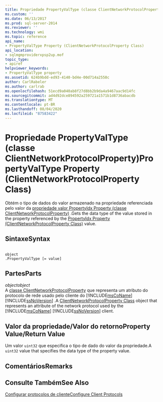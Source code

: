```yaml
---
title: Propriedade PropertyValType (classe ClientNetworkProtocolProperty) | Microsoft Docs
ms.custom: ''
ms.date: 06/13/2017
ms.prod: sql-server-2014
ms.reviewer: ''
ms.technology: wmi
ms.topic: reference
api_name:
- PropertyValType Property (ClientNetworkProtocolProperty Class)
api_location:
- sqlmgmproviderxpsp2up.mof
topic_type:
- apiref
helpviewer_keywords:
- PropertyValType property
ms.assetid: 624b9bdd-ed93-4140-bd4e-00d714a2558c
author: CarlRabeler
ms.author: carlrab
ms.openlocfilehash: 51ecd9a040ab8f27d8bb2b9da4a9467aac9d14fc
ms.sourcegitcommit: ad4d92dce894592a259721a1571b1d8736abacdb
ms.translationtype: MT
ms.contentlocale: pt-BR
ms.lasthandoff: 08/04/2020
ms.locfileid: "87583422"
---
```

# <a name="propertyvaltype-property-clientnetworkprotocolproperty-class"></a><span data-ttu-id="a9bfb-102">Propriedade PropertyValType (classe ClientNetworkProtocolProperty)</span><span class="sxs-lookup"><span data-stu-id="a9bfb-102">PropertyValType Property (ClientNetworkProtocolProperty Class)</span></span>
  <span data-ttu-id="a9bfb-103">Obtém o tipo de dados do valor armazenado na propriedade referenciada pelo valor da [propriedade valor PropertyIdx Property (classe ClientNetworkProtocolProperty)](clientnetworkprotocolproperty-class.md) .</span><span class="sxs-lookup"><span data-stu-id="a9bfb-103">Gets the data type of the value stored in the property referenced by the [PropertyIdx Property (ClientNetworkProtocolProperty Class)](clientnetworkprotocolproperty-class.md) value.</span></span>  
  
## <a name="syntax"></a><span data-ttu-id="a9bfb-104">Sintaxe</span><span class="sxs-lookup"><span data-stu-id="a9bfb-104">Syntax</span></span>  
  
```  
  
object  
.PropertyValType [= value]  
```  
  
## <a name="parts"></a><span data-ttu-id="a9bfb-105">Partes</span><span class="sxs-lookup"><span data-stu-id="a9bfb-105">Parts</span></span>  
 <span data-ttu-id="a9bfb-106">*object*</span><span class="sxs-lookup"><span data-stu-id="a9bfb-106">*object*</span></span>  
 <span data-ttu-id="a9bfb-107">A [classe ClientNetworkProtocolProperty](clientnetworkprotocolproperty-class.md) que representa um atributo do protocolo de rede usado pelo cliente do [!INCLUDE[msCoName](../../../includes/msconame-md.md)] [!INCLUDE[ssNoVersion](../../../includes/ssnoversion-md.md)] .</span><span class="sxs-lookup"><span data-stu-id="a9bfb-107">A [ClientNetworkProtocolProperty Class](clientnetworkprotocolproperty-class.md) object that represents an attribute of the network protocol used by the [!INCLUDE[msCoName](../../../includes/msconame-md.md)] [!INCLUDE[ssNoVersion](../../../includes/ssnoversion-md.md)] client.</span></span>  
  
## <a name="property-valuereturn-value"></a><span data-ttu-id="a9bfb-108">Valor da propriedade/Valor do retorno</span><span class="sxs-lookup"><span data-stu-id="a9bfb-108">Property Value/Return Value</span></span>  
 <span data-ttu-id="a9bfb-109">Um valor `uint32` que especifica o tipo de dado do valor da propriedade.</span><span class="sxs-lookup"><span data-stu-id="a9bfb-109">A `uint32` value that specifies the data type of the property value.</span></span>  
  
## <a name="remarks"></a><span data-ttu-id="a9bfb-110">Comentários</span><span class="sxs-lookup"><span data-stu-id="a9bfb-110">Remarks</span></span>  
  
## <a name="see-also"></a><span data-ttu-id="a9bfb-111">Consulte Também</span><span class="sxs-lookup"><span data-stu-id="a9bfb-111">See Also</span></span>  
 [<span data-ttu-id="a9bfb-112">Configurar protocolos de cliente</span><span class="sxs-lookup"><span data-stu-id="a9bfb-112">Configure Client Protocols</span></span>](../../../database-engine/configure-windows/configure-client-protocols.md)  
  
  
